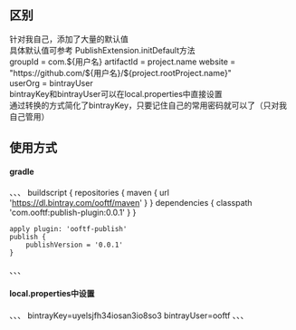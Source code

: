 ## 区别
针对我自己，添加了大量的默认值  
具体默认值可参考 PublishExtension.initDefault方法  
groupId = com.${用户名}  
artifactId = project.name  
website = "https://github.com/${用户名}/${project.rootProject.name}"  
userOrg = bintrayUser  
bintrayKey和bintrayUser可以在local.properties中直接设置  
通过转换的方式简化了bintrayKey，只要记住自己的常用密码就可以了（只对我自己管用）
## 使用方式
#### gradle
、、、
buildscript {
    repositories {
        maven { url 'https://dl.bintray.com/ooftf/maven' }
    }
    dependencies {
        classpath 'com.ooftf:publish-plugin:0.0.1'
    }
}


    apply plugin: 'ooftf-publish'
    publish {
        publishVersion = '0.0.1'
    }
、、、
#### local.properties中设置
、、、
bintrayKey=uyelsjfh34iosan3io8so3
bintrayUser=ooftf
、、、